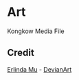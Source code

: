 # Art

Kongkow Media File

## Credit

[Erlinda Mu](erlinda.mu[at]gmail.com) - [DevianArt](erlinda.deviantart.com)
